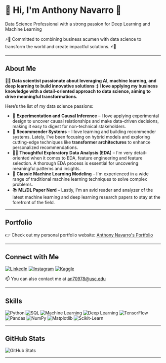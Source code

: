 <div align="left">
  <h1> 👋 Hi, I'm Anthony Navarro 👋</h1>
  <p>Data Science Professional with a strong passion for Deep Learning and Machine Learning</p>
  <p>⚡️🚀 Committed to combining business acumen with data science to transform the world and create impactful solutions. ⚡️🚀</p>
</div>

---

## About Me
👨‍💻 **Data scientist passionate about leveraging AI, machine learning, and deep learning to build innovative solutions :) I love applying my business knowledge with a detail-oriented approach to data science, aiming to drive meaningful transformations.**

Here’s the list of my data science passions:

- 🧪 **Experimentation and Causal Inference** – I love applying experimental design to uncover causal relationships and make data-driven decisions, making it easy to digest for non-technical stakeholders.
- 🔄 **Recommender Systems** – I love learning and building recommender systems. Lately, I've been focusing on hybrid models and exploring cutting-edge techniques like **transformer architectures** to enhance personalized recommendations.
- 🕵️‍♂️ **Thoughtful Exploratory Data Analysis (EDA)** – I'm very detail-oriented when it comes to EDA, feature engineering and feature selection. A thorough EDA process is essential for uncovering meaningful patterns and insights.
- 🤖 **Classic Machine Learning Modeling** – I'm experienced in a wide range of traditional machine learning techniques to solve complex problems.
- 📚 **ML/DL Paper Nerd** – Lastly, I'm an avid reader and analyzer of the latest machine learning and deep learning research papers to stay at the forefront of the field.

---

## Portfolio
👉 Check out my personal portfolio website: [Anthony Navarro's Portfolio](https://www.datascienceportfol.io/anthonynavarro)

---

## Connect with Me
[![LinkedIn](https://img.shields.io/badge/LinkedIn-blue?style=for-the-badge&logo=linkedin)](https://www.linkedin.com/in/anthonynavarro14/)
[![Instagram](https://img.shields.io/badge/Instagram-E4405F?style=for-the-badge&logo=instagram&logoColor=white)](https://www.instagram.com/antonnavarro/)
[![Kaggle](https://img.shields.io/badge/Kaggle-20BEFF?style=for-the-badge&logo=kaggle&logoColor=white)](https://www.kaggle.com/yourusername)

📫 You can also contact me at an70978@usc.edu

---

## Skills
![Python](https://img.shields.io/badge/Python-3776AB?style=for-the-badge&logo=python&logoColor=white)
![SQL](https://img.shields.io/badge/SQL-4479A1?style=for-the-badge&logo=sql&logoColor=white)
![Machine Learning](https://img.shields.io/badge/Machine_Learning-FF6F00?style=for-the-badge&logo=machine-learning&logoColor=white)
![Deep Learning](https://img.shields.io/badge/Deep_Learning-FF6F00?style=for-the-badge&logo=deep-learning&logoColor=white)
![TensorFlow](https://img.shields.io/badge/TensorFlow-FF6F00?style=for-the-badge&logo=tensorflow&logoColor=white)
![Pandas](https://img.shields.io/badge/Pandas-150458?style=for-the-badge&logo=pandas&logoColor=white)
![NumPy](https://img.shields.io/badge/NumPy-013243?style=for-the-badge&logo=numpy&logoColor=white)
![Matplotlib](https://img.shields.io/badge/Matplotlib-019875?style=for-the-badge&logo=matplotlib&logoColor=white)
![Scikit-Learn](https://img.shields.io/badge/Scikit_Learn-F7931E?style=for-the-badge&logo=scikit-learn&logoColor=white)

---

## GitHub Stats
![GitHub Stats](https://github-readme-stats.vercel.app/api?username=anthonynavarro14&show_icons=true&theme=dark)

---

<!--
**anthonynavarro14/anthonynavarro14** is a ✨ _special_ ✨ repository because its `README.md` (this file) appears on your GitHub profile.

Here are some ideas to get you started:

- 🔭 I’m currently working on ...
- 🌱 I’m currently learning ...
- 👯 I’m looking to collaborate on ...
- 🤔 I’m looking for help with ...
- 💬 Ask me about ...
- 📫 How to reach me: ...
- 😄 Pronouns: ...
- ⚡ Fun fact: ...
-->
